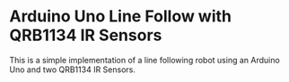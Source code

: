 # Arduino Uno Line Follow with QRB1134 IR Sensors

This is a simple implementation of a line following robot using an Arduino Uno and two QRB1134 IR Sensors.